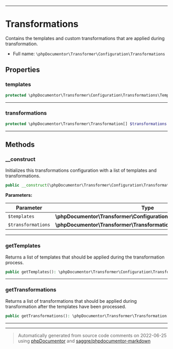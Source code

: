 ***

# Transformations

Contains the templates and custom transformations that are applied during transformation.



* Full name: `\phpDocumentor\Transformer\Configuration\Transformations`



## Properties


### templates



```php
protected \phpDocumentor\Transformer\Configuration\Transformations\Template[] $templates
```






***

### transformations



```php
protected \phpDocumentor\Transformer\Transformation[] $transformations
```






***

## Methods


### __construct

Initializes this transformations configuration with a list of templates and transformations.

```php
public __construct(\phpDocumentor\Transformer\Configuration\Transformations\Template[] $templates = array(), \phpDocumentor\Transformer\Transformation[] $transformations = array()): mixed
```








**Parameters:**

| Parameter | Type | Description |
|-----------|------|-------------|
| `$templates` | **\phpDocumentor\Transformer\Configuration\Transformations\Template[]** |  |
| `$transformations` | **\phpDocumentor\Transformer\Transformation[]** |  |




***

### getTemplates

Returns a list of templates that should be applied during the transformation process.

```php
public getTemplates(): \phpDocumentor\Transformer\Configuration\Transformations\Template[]
```











***

### getTransformations

Returns a list of transformations that should be applied during transformation after the templates have
been processed.

```php
public getTransformations(): \phpDocumentor\Transformer\Transformation[]
```











***


***
> Automatically generated from source code comments on 2022-06-25 using [phpDocumentor](http://www.phpdoc.org/) and [saggre/phpdocumentor-markdown](https://github.com/Saggre/phpDocumentor-markdown)
